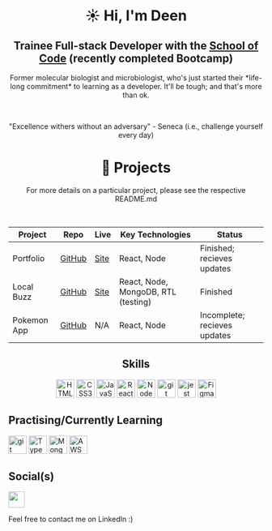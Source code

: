 <h1 align='center'>☀️ Hi, I'm Deen</h1>

<h2 align='center'> Trainee Full-stack Developer with the <a href='https://www.schoolofcode.co.uk/'>School of Code</a> (recently completed Bootcamp) </h2>

<p align='center'>Former molecular biologist and microbiologist, who's just started their *life-long commitment* to learning as a developer. It'll be tough; and that's more than ok.</p>
<br>
<p align='center'>"Excellence withers without an adversary" - Seneca (i.e., challenge yourself every day)</p>

<h1 align="center">💼 Projects</h1>
<p align="center">
For more details on a particular project, please see the respective README.md
</p>
<br>

<div align="center">

 
|   Project  | Repo | Live | Key Technologies | Status |
|------------|------|------|------------------|-|
|  Portfolio | [GitHub](https://github.com/Deen-q/portfolio-site) | [Site](https://deen-q.vercel.app/)| React, Node |Finished; recieves updates|
| Local Buzz | [GitHub](https://github.com/Deen-q/SwampySyntax)   |[Site](https://local-buzz.netlify.app/homepage)| React, Node, MongoDB, RTL (testing) | Finished |
| Pokemon App| [GitHub](https://github.com/Deen-q/pokemonApp)     |                      N/A                      | React, Node | Incomplete; recieves updates |

</div>

<div style="text-align: center;">
  <h2>Skills</h2>
  <p>
    <a href="https://developer.mozilla.org/en-US/docs/Glossary/HTML5" target="_blank" rel="noreferrer"><img src="https://raw.githubusercontent.com/danielcranney/readme-generator/main/public/icons/skills/html5-colored.svg" width="36" height="36" alt="HTML5" /></a>
    <a href="https://www.w3.org/TR/CSS/#css" target="_blank" rel="noreferrer"><img src="https://raw.githubusercontent.com/danielcranney/readme-generator/main/public/icons/skills/css3-colored.svg" width="36" height="36" alt="CSS3" /></a>
    <a href="https://developer.mozilla.org/en-US/docs/Web/JavaScript" target="_blank" rel="noreferrer"><img src="https://raw.githubusercontent.com/danielcranney/readme-generator/main/public/icons/skills/javascript-colored.svg" width="36" height="36" alt="JavaScript" /></a>
    <a href="https://reactjs.org/" target="_blank" rel="noreferrer"><img src="https://raw.githubusercontent.com/danielcranney/readme-generator/main/public/icons/skills/react-colored.svg" width="36" height="36" alt="React" /></a>
    <a href="https://nodejs.org/en/" target="_blank" rel="noreferrer"><img src="https://raw.githubusercontent.com/danielcranney/readme-generator/main/public/icons/skills/nodejs-colored.svg" width="36" height="36" alt="NodeJS" /></a>
   <a href="https://git-scm.com/" target="_blank" rel="noreferrer"><img src="https://raw.githubusercontent.com/danielcranney/readme-generator/main/public/icons/skills/git-colored.svg" width="36" height="36" alt="git" /></a>
   <a href="https://jestjs.io/" target="_blank" rel="noreferrer"><img src="https://www.vectorlogo.zone/logos/jestjsio/jestjsio-icon.svg" width="36" height="36" alt="jest" /></a>
    <a href="https://www.figma.com/" target="_blank" rel="noreferrer"><img src="https://raw.githubusercontent.com/danielcranney/readme-generator/main/public/icons/skills/figma-colored.svg" width="36" height="36" alt="Figma" /></a>
  </p>
</div> <!-- end of skills-icons div -->

<h2>Practising/Currently Learning</h2>
 <p>
  <a href="https://www.postgresql.org/" target="_blank" rel="noreferrer"><img src="https://raw.githubusercontent.com/danielcranney/readme-generator/main/public/icons/skills/postgresql-colored.svg" width="36" height="36" alt="git" /></a>
  <a href="https://www.typescriptlang.org/" target="_blank" rel="noreferrer"><img src="https://raw.githubusercontent.com/danielcranney/readme-generator/main/public/icons/skills/typescript-colored.svg" width="36" height="36" alt="TypeScript" /></a>
  <a href="https://www.mongodb.com/" target="_blank" rel="noreferrer"><img src="https://raw.githubusercontent.com/danielcranney/readme-generator/main/public/icons/skills/mongodb-colored.svg" width="36" height="36" alt="MongoDB" /></a>
  <a href="https://aws.amazon.com/" target="_blank" rel="noreferrer"><img src="https://raw.githubusercontent.com/danielcranney/readme-generator/main/public/icons/skills/aws.svg" width="36" height="36" alt="AWS" /></a>
 </p>

<h2>Social(s)</h2>
 <p>
  <a href="https://www.linkedin.com/in/deen-qureshi/" target="_blank" rel="noreferrer"><img src="https://raw.githubusercontent.com/danielcranney/readme-generator/main/public/icons/socials/linkedin.svg" width="32" height="32" />   </a>
 </p>
 <p>Feel free to contact me on LinkedIn :)</p>
